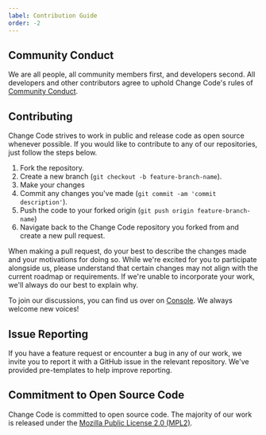 ```yaml
---
label: Contribution Guide
order: -2
---
```


## Community Conduct

We are all people, all community members first, and developers second. All developers and other contributors agree to uphold Change Code's rules of [Community Conduct](./community-conduct.md).

## Contributing

Change Code strives to work in public and release code as open source whenever possible. If you would like to contribute to any of our repositories, just follow the steps below.

1. Fork the repository.
2. Create a new branch (`git checkout -b feature-branch-name`).
3. Make your changes
4. Commit any changes you've made (`git commit -am 'commit description'`).
5. Push the code to your forked origin (`git push origin feature-branch-name`)
6. Navigate back to the Change Code repository you forked from and create a new pull request.

When making a pull request, do your best to describe the changes made and your motivations for doing so. While we're excited for you to participate alongside us, please understand that certain changes may not align with the current roadmap or requirements. If we're unable to incorporate your work, we'll always do our best to explain why.

To join our discussions, you can find us over on [Console](https://app.console.xyz/c/changecode). We always welcome new voices!

## Issue Reporting

If you have a feature request or encounter a bug in any of our work, we invite you to report it with a GitHub issue in the relevant repository. We've provided pre-templates to help improve reporting.

## Commitment to Open Source Code

Change Code is committed to open source code. The majority of our work is released under the [Mozilla Public License 2.0 (MPL2)](https://www.mozilla.org/en-US/MPL/2.0/).